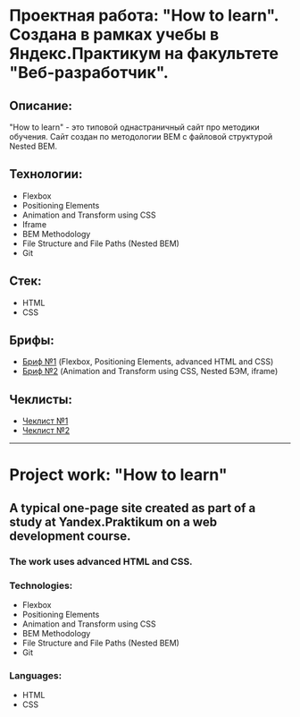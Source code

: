 # Проектная работа: "How to learn". Создана в рамках учебы в Яндекс.Практикум на факультете "Веб-разработчик".

## Описание: 

"How to learn" - это типовой однастраничный сайт про методики обучения. Сайт создан по методологии BEM с файловой структурой Nested BEM. 

## Технологии: 

* Flexbox 
* Positioning Elements 
* Animation and Transform using CSS 
* Iframe
* BEM Methodology 
* File Structure and File Paths (Nested BEM) 
* Git 

## Стек:
* HTML 
* CSS 

## Брифы: 
* [Бриф №1](https://drive.google.com/file/d/1MVQEdu_WO0-7kq4744u1FAOQgbXyNDcG/view?usp=sharing) (Flexbox, Positioning Elements, advanced HTML and CSS) 
* [Бриф №2](https://drive.google.com/file/d/1L2bPH90ytovXdCCHCjMDXTp6iuPrTq3X/view?usp=sharing) (Animation and Transform using CSS, Nested БЭМ, iframe) 

## Чеклисты: 
* [Чеклист №1](https://code.s3.yandex.net/web-developer/checklists/new-program/checklist-1/index.html) 
* [Чеклист №2](https://code.s3.yandex.net/web-developer/checklists/new-program/checklist-2/index.html)

-----

# Project work: "How to learn"

## A typical one-page site created as part of a study at Yandex.Praktikum on a web development course.

### The work uses advanced HTML and CSS. 

### Technologies: 
* Flexbox 
* Positioning Elements 
* Animation and Transform using CSS 
* BEM Methodology 
* File Structure and File Paths (Nested BEM) 
* Git 

### Languages: 
* HTML 
* CSS
